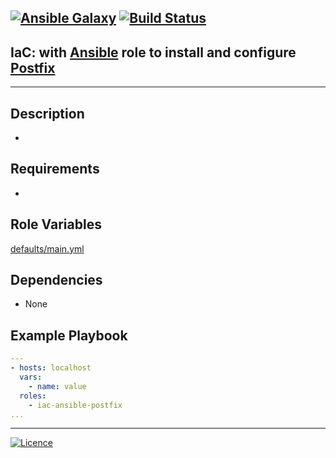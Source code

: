 [![Ansible Galaxy](https://img.shields.io/badge/Ansible%20Galaxy-MailServer-blue.svg)](https://galaxy.ansible.com/wluisaraujo/iac-ansible-postfix) [![Build Status](https://travis-ci.org/wluisaraujo/iac-ansible-postfix.svg?branch=master)](https://travis-ci.org/wluisaraujo/iac-ansible-postfix)
---
## IaC: with [Ansible](https://www.ansible.com) role to install and configure [Postfix](http://www.postfix.org/)
------------

Description
------------

 * 

Requirements
------------

 *

Role Variables
--------------

[defaults/main.yml](defaults/main.yml)

Dependencies
------------

* None

Example Playbook
----------------
```yaml
---
- hosts: localhost
  vars:
    - name: value
  roles:
    - iac-ansible-postfix
...    
```

----------------
[![Licence](https://img.shields.io/badge/License-GPL%20v3-red.svg)](https://www.gnu.org/licenses/gpl-3.0.pt-br.html)
